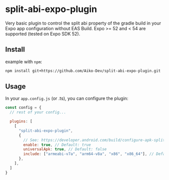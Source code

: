 # split-abi-expo-plugin

Very basic plugin to control the split abi property of the gradle build in your Expo app configuration without EAS Build. Expo >= 52 and < 54 are supported (tested on Expo SDK 52).

## Install

example with `npm`:

```bash
npm install git+https://github.com/Aiko-Dev/split-abi-expo-plugin.git
```

## Usage

In your `app.config.js` (or .ts), you can configure the plugin:

```js
const config = {
  // rest of your config...

  plugins: [
    [
      "split-abi-expo-plugin",
      {
        // See: https://developer.android.com/build/configure-apk-splits#configure-abi-split
        enable: true, // Default: true
        universalApk: true, // Default: false
        include: ["armeabi-v7a", "arm64-v8a", "x86", "x86_64"], // Default: []
      },
    ],
  ]
}
```

